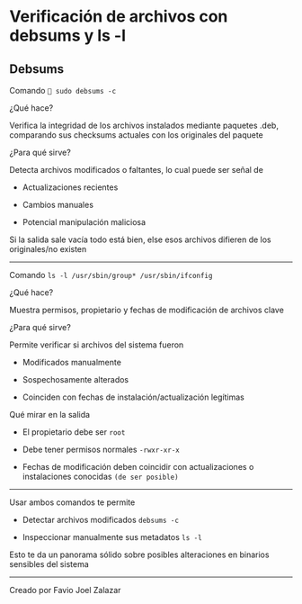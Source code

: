 # Verificación de archivos con debsums y ls -l

## Debsums

Comando `🔹 sudo debsums -c`

¿Qué hace?

Verifica la integridad de los archivos instalados mediante paquetes .deb, comparando sus checksums actuales con los originales del paquete

¿Para qué sirve?

Detecta archivos modificados o faltantes, lo cual puede ser señal de

- Actualizaciones recientes

- Cambios manuales

- Potencial manipulación maliciosa

Si la salida sale vacía todo está bien, else esos archivos difieren de los originales/no existen

---

Comando `ls -l /usr/sbin/group* /usr/sbin/ifconfig`

¿Qué hace?

Muestra permisos, propietario y fechas de modificación de archivos clave

¿Para qué sirve?

Permite verificar si archivos del sistema fueron

- Modificados manualmente

- Sospechosamente alterados

- Coinciden con fechas de instalación/actualización legítimas

Qué mirar en la salida

- El propietario debe ser `root`

- Debe tener permisos normales `-rwxr-xr-x`

- Fechas de modificación deben coincidir con actualizaciones o instalaciones conocidas `(de ser posible)`

---

Usar ambos comandos te permite

- Detectar archivos modificados `debsums -c`

- Inspeccionar manualmente sus metadatos `ls -l`

Esto te da un panorama sólido sobre posibles alteraciones en binarios sensibles del sistema

---

Creado por Favio Joel Zalazar
    

